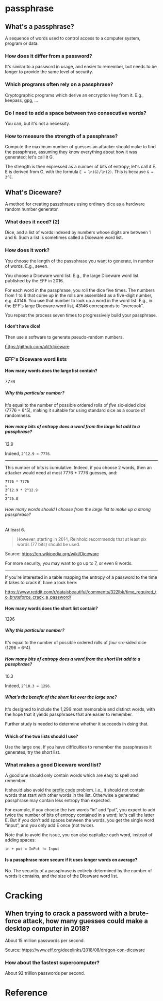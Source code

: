 # passphrase
## What's a passphrase?

A sequence  of words  used to control  access to a  computer system,  program or
data.

### How does it differ from a password?

It's similar  to a password in  usage, and easier  to remember, but needs  to be
longer to provide the same level of security.

### Which programs often rely on a passphrase?

Cryptographic programs which derive an encryption key from it.
E.g., keepass, gpg, ...

### Do I need to add a space between two consecutive words?

You can, but it's not a necessity.

### How to measure the strength of a passphrase?

Compute  the maximum  number of  guesses  an attacker  should make  to find  the
passphrase, assuming they know everything about how it was generated; let's call
it G.

The strength is then expressed as a number of bits of entropy; let's call it E.
E is derived from G, with the formula `E = ln(G)/ln(2)`.
This is because `G = 2^E`.

###
## What's Diceware?

A  method for  creating passphrases  using ordinary  dice as  a hardware  random
number generator.

### What does it need?  (2)

Dice, and a list of words indexed by numbers whose digits are between 1 and 6.
Such a list is sometimes called a Diceware word list.

### How does it work?

You choose the length of the passphrase you want to generate, in number of words.
E.g., seven.

You choose a Diceware word list.
E.g., the large Diceware word list published by the EFF in 2016.

For each word in the passphrase, you roll the dice five times.
The numbers from 1 to 6 that come  up in the rolls are assembled as a five-digit
number, e.g. 43146.
You use that number to look up a word in the word list.
E.g., in the EFF's large Diceware word list, 43146 corresponds to “overcook”.

You repeat the process seven times to progressively build your passphrase.

#### I don't have dice!

Then use a software to generate pseudo-random numbers.

<https://github.com/ulif/diceware>

###
### EFF's Diceware word lists
#### How many words does the large list contain?

7776

##### Why this particular number?

It's equal to the number of possible  ordered rolls of *five* six-sided dice (7776
= 6^5), making it suitable for using standard dice as a source of randomness.

####
##### How many bits of entropy does a word from the large list add to a passphrase?

12.9

Indeed, `2^12.9 ≈ 7776`.

---

This number of bits is cumulative.
Indeed, if you choose  2 words, then an attacker would need at  most 7776 * 7776
guesses, and:

    7776 * 7776
    ≈
    2^12.9 * 2^12.9
    =
    2^25.8

###### How many words should I choose from the large list to make up a strong passphrase?

At least 6.

   > However, starting  in 2014, Reinhold  recommends that  at least six  words (77
   > bits) should be used.

Source: <https://en.wikipedia.org/wiki/Diceware>

For more security, you may want to go up to 7, or even 8 words.

---

If you're interested in a table mapping the entropy of a password to the time it
takes to crack it, have a look here:

<https://www.reddit.com/r/dataisbeautiful/comments/322lbk/time_required_to_bruteforce_crack_a_password/>

####
#### How many words does the short list contain?

1296

##### Why this particular number?

It's equal to the number of possible ordered rolls of *four* six-sided dice (1296 = 6^4).

##### How many bits of entropy does a word from the short list add to a passphrase?

10.3

Indeed, `2^10.3 ≈ 1296`.

##### What's the benefit of the short list over the large one?

It's designed to  include the 1,296 most memorable and  distinct words, with the
hope that it yields passphrases that are easier to remember.

Further study is needed to determine whether it succeeds in doing that.

#####
#### Which of the two lists should I use?

Use the large one.
If you have difficulties to remember the passphrases it generates, try the short
list.

###
### What makes a good Diceware word list?

A good one should only contain words which are easy to spell and remember.

It should also avoid the [prefix code][1] problem.
I.e., it should not contain words that start with other words in the list.
Otherwise a generated passphrase may contain less entropy than expected.

For example, if you choose the two words “in” and “put”, you expect to add twice
the number of bits of entropy contained in a word; let's call the latter E.
But if you don't add spaces between  the words, you get the single word “input”,
and you only add E once (not twice).

Note that  to avoid  the issue, you  can also capitalize  each word,  instead of
adding spaces:

    in + put = InPut != Input

#### Is a passphrase more secure if it uses longer words on average?

No.
The security of  a passphrase is entirely  determined by the number  of words it
contains, and the size of the Diceware word list.

###
# Cracking
## When trying to crack a password with a brute-force attack, how many guesses could make a desktop computer in 2018?

About 15 million passwords per second.

Source: <https://www.eff.org/deeplinks/2018/08/dragon-con-diceware>

### How about the fastest supercomputer?

About 92 trillion passwords per second.

##
# Reference

[1]: https://en.wikipedia.org/wiki/Prefix_code
